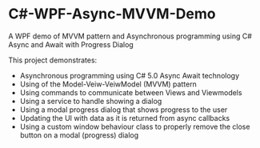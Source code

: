 # C#-WPF-Async-MVVM-Demo
A WPF demo of MVVM pattern and Asynchronous programming using C# Async and Await with Progress Dialog

This project demonstrates:

* Asynchronous programming using C# 5.0 Async Await technology
* Using of the Model-Veiw-VeiwModel (MVVM) pattern
* Using commands to communicate between Views and Viewmodels
* Using a service to handle showing a dialog
* Using a modal progress dialog that shows progress to the user
* Updating the UI with data as it is returned from async callbacks
* Using a custom window behaviour class to properly remove the close button on a modal (progress) dialog
